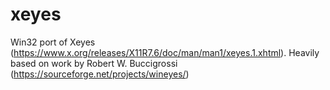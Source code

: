 # xeyes

Win32 port of Xeyes (https://www.x.org/releases/X11R7.6/doc/man/man1/xeyes.1.xhtml). Heavily based on work by Robert W. Buccigrossi (https://sourceforge.net/projects/wineyes/)

